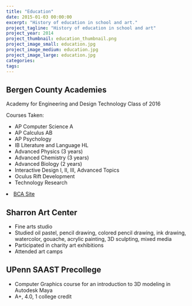 ```yaml
---
title: "Education"
date: 2015-01-03 00:00:00
excerpt: "History of education in school and art."
project_tagline: "History of education in school and art"
project_year: 2014
project_thumbnail: education_thumbnail.png
project_image_small: education.jpg
project_image_medium: education.jpg
project_image_large: education.jpg
categories:
tags:
---
```


## Bergen County Academies

Academy for Engineering and Design Technology
Class of 2016

Courses Taken:

- AP Computer Science A
- AP Calculus AB 
- AP Psychology
- IB Literature and Language HL
- Advanced Physics (3 years)
- Advanced Chemistry (3 years)
- Advanced Biology (2 years)
- Interactive Design I, II, III, Advanced Topics
- Oculus Rift Development
- Technology Research

<li> <a href="http://bcts.bergen.org/">BCA Site</a> </li> 

## Sharron Art Center

- Fine arts studio
- Studied oil pastel, pencil drawing, colored pencil drawing, ink drawing, watercolor, gouache, acrylic painting, 3D sculpting, mixed media
- Participated in charity art exhibitions
- Attended art camps

## UPenn SAAST Precollege

- Computer Graphics course for an introduction to 3D modeling in Autodesk Maya
- A+, 4.0, 1 college credit
